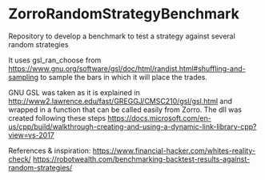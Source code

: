 # ZorroRandomStrategyBenchmark
Repository to develop a benchmark to test a strategy against several random strategies

It uses gsl_ran_choose from https://www.gnu.org/software/gsl/doc/html/randist.html#shuffling-and-sampling to sample the bars in which it will place the trades.

GNU GSL was taken as it is explained in http://www2.lawrence.edu/fast/GREGGJ/CMSC210/gsl/gsl.html and wrapped in a function that can be called easily from Zorro. The dll was created following these steps https://docs.microsoft.com/en-us/cpp/build/walkthrough-creating-and-using-a-dynamic-link-library-cpp?view=vs-2017

References & inspiration:
https://www.financial-hacker.com/whites-reality-check/
https://robotwealth.com/benchmarking-backtest-results-against-random-strategies/
